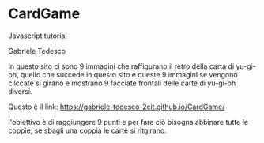 # CardGame
Javascript tutorial

Gabriele Tedesco

In questo sito ci sono 9 immagini che raffigurano il retro della carta di yu-gi-oh, quello che succede in questo sito e queste 9 immagini se vengono cilccate si girano e mostrano 9 facciate frontali delle carte di yu-gi-oh diversi.

Questo è il link: https://gabriele-tedesco-2cit.github.io/CardGame/

l'obiettivo è di raggiungere 9 punti e per fare ciò bisogna abbinare tutte le coppie, se sbagli una coppia le carte si ritgirano.
